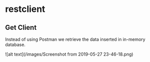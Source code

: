 # restclient
## Get Client

Instead of using Postman we retrieve the data inserted in in-memory database.

![alt text](/images/Screenshot from 2019-05-27 23-46-18.png)
